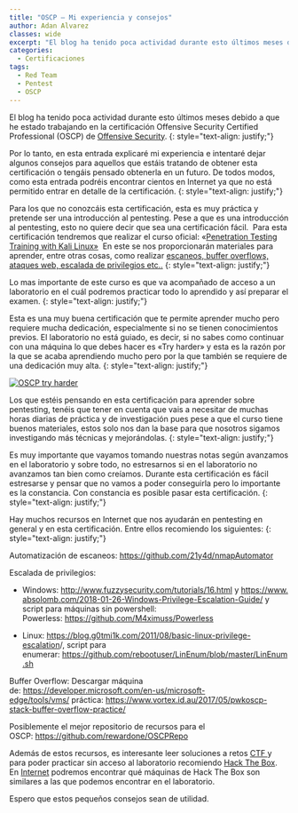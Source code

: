 ```yaml
---
title: "OSCP – Mi experiencia y consejos"
author: Adan Alvarez
classes: wide
excerpt: "El blog ha tenido poca actividad durante esto últimos meses debido a que he estado trabajando en la certificación Offensive Security Certified Professional (OSCP) de Offensive Security."
categories:
  - Certificaciones
tags:
  - Red Team
  - Pentest
  - OSCP
---
```

El blog ha tenido poca actividad durante esto últimos meses debido a que he estado trabajando en la certificación Offensive Security Certified Professional (OSCP) de [Offensive Security](https://www.offensive-security.com/).
{: style="text-align: justify;"}

Por lo tanto, en esta entrada explicaré mi experiencia e intentaré dejar algunos consejos para aquellos que estáis tratando de obtener esta certificación o tengáis pensado obtenerla en un futuro. De todos modos, como esta entrada podréis encontrar cientos en Internet ya que no está permitido entrar en detalle de la certificación.
{: style="text-align: justify;"}

Para los que no conozcáis esta certificación, esta es muy práctica y pretende ser una introducción al pentesting. Pese a que es una introducción al pentesting, esto no quiere decir que sea una certificación fácil.  Para esta certificación tendremos que realizar el curso oficial: «[Penetration Testing Training with Kali Linux»](https://www.offensive-security.com/information-security-training/penetration-testing-training-kali-linux/)  En este se nos proporcionarán materiales para aprender, entre otras cosas, como realizar [escaneos, buffer overflows, ataques web, escalada de privilegios etc..](https://www.offensive-security.com/documentation/penetration-testing-with-kali.pdf)
{: style="text-align: justify;"}

Lo mas importante de este curso es que va acompañado de acceso a un laboratorio en el cuál podremos practicar todo lo aprendido y así preparar el examen.
{: style="text-align: justify;"}

Esta es una muy buena certificación que te permite aprender mucho pero requiere mucha dedicación, especialmente si no se tienen conocimientos previos. El laboratorio no está guiado, es decir, si no sabes como continuar con una máquina lo que debes hacer es «Try harder» y esta es la razón por la que se acaba aprendiendo mucho pero por la que también se requiere de una dedicación muy alta.
{: style="text-align: justify;"}

[![OSCP try harder](https://donttouchmynet.github.io/assets/images/old/offsec-say-tryharder-798x284-300x107.png)](https://donttouchmynet.github.io/assets/images/old/offsec-say-tryharder-798x284.png)

Los que estéis pensando en esta certificación para aprender sobre pentesting, tenéis que tener en cuenta que vais a necesitar de muchas horas diarias de práctica y de investigación pues pese a que el curso tiene buenos materiales, estos solo nos dan la base para que nosotros sigamos investigando más técnicas y mejorándolas.
{: style="text-align: justify;"}

Es muy importante que vayamos tomando nuestras notas según avanzamos en el laboratorio y sobre todo, no estresarnos si en el laboratorio no avanzamos tan bien como creíamos. Durante esta certificación es fácil estresarse y pensar que no vamos a poder conseguirla pero lo importante es la constancia. Con constancia es posible pasar esta certificación.
{: style="text-align: justify;"}

Hay muchos recursos en Internet que nos ayudarán en pentesting en general y en esta certificación. Entre ellos recomiendo los siguientes:
{: style="text-align: justify;"}

Automatización de escaneos: <https://github.com/21y4d/nmapAutomator>

Escalada de privilegios:

-   Windows: <http://www.fuzzysecurity.com/tutorials/16.html> y <https://www.absolomb.com/2018-01-26-Windows-Privilege-Escalation-Guide/> y script para máquinas sin powershell: Powerless: <https://github.com/M4ximuss/Powerless>

-   Linux: <https://blog.g0tmi1k.com/2011/08/basic-linux-privilege-escalation>/, script para enumerar: <https://github.com/rebootuser/LinEnum/blob/master/LinEnum.sh>

Buffer Overflow: Descargar máquina de: <https://developer.microsoft.com/en-us/microsoft-edge/tools/vms/> práctica: <https://www.vortex.id.au/2017/05/pwkoscp-stack-buffer-overflow-practice/>

Posiblemente el mejor repositorio de recursos para el OSCP: <https://github.com/rewardone/OSCPRepo>

Además de estos recursos, es interesante leer soluciones a retos [CTF ](https://donttouchmy.net/tag/ctf/)y para poder practicar sin acceso al laboratorio recomiendo [Hack The Box](http://www.hackthebox.eu/). En [Internet](https://www.reddit.com/r/oscp/comments/alf4nf/oscp_like_boxes_on_hack_the_box_credit_tj_null_on/) podremos encontrar qué máquinas de Hack The Box son similares a las que podemos encontrar en el laboratorio.

Espero que estos pequeños consejos sean de utilidad.